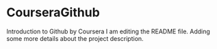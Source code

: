 # CourseraGithub
Introduction to Github by Coursera
I am editing the README file. Adding some more details about the project description.
